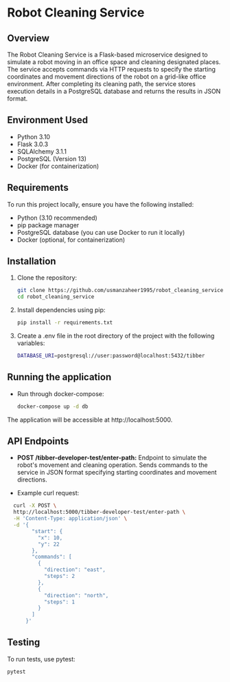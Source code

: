 # Robot Cleaning Service

## Overview

The Robot Cleaning Service is a Flask-based microservice designed to simulate a robot moving in an office space and cleaning designated places. The service accepts commands via HTTP requests to specify the starting coordinates and movement directions of the robot on a grid-like office environment. After completing its cleaning path, the service stores execution details in a PostgreSQL database and returns the results in JSON format.

## Environment Used

- Python 3.10
- Flask 3.0.3
- SQLAlchemy 3.1.1
- PostgreSQL (Version 13)
- Docker (for containerization)

## Requirements

To run this project locally, ensure you have the following installed:

- Python (3.10 recommended)
- pip package manager
- PostgreSQL database (you can use Docker to run it locally)
- Docker (optional, for containerization)

## Installation

1. Clone the repository:

   ```bash
   git clone https://github.com/usmanzaheer1995/robot_cleaning_service.git
   cd robot_cleaning_service
   
2. Install dependencies using pip:
    ```bash
   pip install -r requirements.txt

3. Create a .env file in the root directory of the project with the following variables:
    ```bash
   DATABASE_URI=postgresql://user:password@localhost:5432/tibber

## Running the application
- Run through docker-compose:
    ```bash
    docker-compose up -d db

The application will be accessible at http://localhost:5000.


## API Endpoints
- <strong>POST /tibber-developer-test/enter-path:</strong> Endpoint to simulate the robot's movement and cleaning operation. Sends commands to the service in JSON format specifying starting coordinates and movement directions.


- Example curl request:
    
```bash
  curl -X POST \
  http://localhost:5000/tibber-developer-test/enter-path \
  -H 'Content-Type: application/json' \
  -d '{
        "start": {
          "x": 10,
          "y": 22
        },
        "commands": [
          {
            "direction": "east",
            "steps": 2
          },
          {
            "direction": "north",
            "steps": 1
          }
        ]
      }'
 ```

## Testing
To run tests, use pytest:
```bash
pytest
